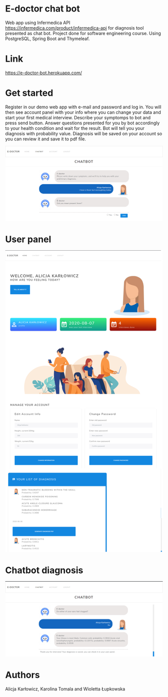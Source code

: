 # E-doctor chat bot
Web app using Infermedica API https://infermedica.com/product/infermedica-api for diagnosis tool presented as chat bot. 
Project done for software engineering course. Using PostgreSQL, Spring Boot and Thymeleaf. 

# Link
https://e-doctor-bot.herokuapp.com/

# Get started
Register in our demo web app with e-mail and password and log in. You will then see account panel with your info where you can change your data and start your first medical interview.
Describe your symptomps to bot and press send button. Answer questions presented for you by bot accordingly to your health condition and wait for the result. Bot will tell you your diagnosis with probability value. Diagnosis will be saved on your account so you can review it and save it to pdf file.

![chatbot](https://github.com/AlicjaKarlowicz/medical-chat-bot/blob/master/images/screen1.png?raw=true)

# User panel
![user](https://github.com/AlicjaKarlowicz/medical-chat-bot/blob/master/images/userpanel.png?raw=true)

# Chatbot diagnosis
![chatbot](https://github.com/AlicjaKarlowicz/medical-chat-bot/blob/master/images/screen3.png?raw=true)

# Authors
Alicja Karłowicz, Karolina Tomala and Wioletta Łupkowska
